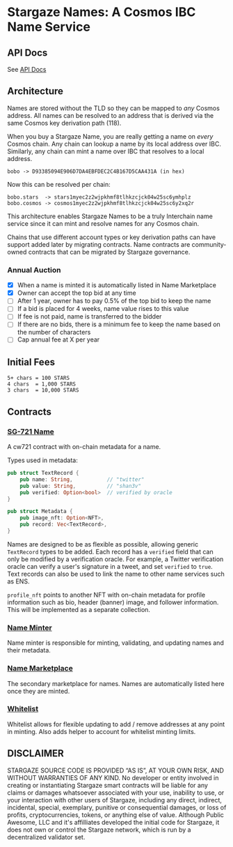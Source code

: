 # Stargaze Names: A Cosmos IBC Name Service

## API Docs

See [API Docs](./API.md)

## Architecture

Names are stored without the TLD so they can be mapped to _any_ Cosmos address. All names can be resolved to an address that is derived via the same Cosmos key derivation path (118).

When you buy a Stargaze Name, you are really getting a name on _every_ Cosmos chain. Any chain can lookup a name by its local address over IBC. Similarly, any chain can mint a name over IBC that resolves to a local address.

```
bobo -> D93385094E906D7DA4EBFDEC2C4B167D5CAA431A (in hex)
```

Now this can be resolved per chain:

```
bobo.stars  -> stars1myec2z2wjpkhmf8tlhkzcjck04w25sc6ymhplz
bobo.cosmos -> cosmos1myec2z2wjpkhmf8tlhkzcjck04w25sc6y2xq2r
```

This architecture enables Stargaze Names to be a truly Interchain name service since it can mint and resolve names for any Cosmos chain.

Chains that use different account types or key derivation paths can have support added later by migrating contracts. Name contracts are community-owned contracts that can be migrated by Stargaze governance.

### Annual Auction

- [x] When a name is minted it is automatically listed in Name Marketplace
- [x] Owner can accept the top bid at any time
- [ ] After 1 year, owner has to pay 0.5% of the top bid to keep the name
- [ ] If a bid is placed for 4 weeks, name value rises to this value
- [ ] If fee is not paid, name is transferred to the bidder
- [ ] If there are no bids, there is a minimum fee to keep the name based on the number of characters
- [ ] Cap annual fee at X per year

## Initial Fees

```
5+ chars = 100 STARS
4 chars  = 1,000 STARS
3 chars  = 10,000 STARS
```

## Contracts

### [SG-721 Name](./contracts/sg721-name/README.md)

A cw721 contract with on-chain metadata for a name.

Types used in metadata:

```rs
pub struct TextRecord {
    pub name: String,           // "twitter"
    pub value: String,          // "shan3v"
    pub verified: Option<bool>  // verified by oracle
}
```

```rs
pub struct Metadata {
    pub image_nft: Option<NFT>,
    pub record: Vec<TextRecord>,
}
```

Names are designed to be as flexible as possible, allowing generic `TextRecord` types to be added. Each record has a `verified` field that can only be modified by a verification oracle. For example, a Twitter verification oracle can verify a user's signature in a tweet, and set `verified` to `true`. Text records can also be used to link the name to other name services such as ENS.

`profile_nft` points to another NFT with on-chain metadata for profile information such as bio, header (banner) image, and follower information. This will be implemented as a separate collection.

### [Name Minter](./contracts/name-minter/README.md)

Name minter is responsible for minting, validating, and updating names and their metadata.

### [Name Marketplace](./contracts/marketplace/README.md)

The secondary marketplace for names. Names are automatically listed here once they are minted.

### [Whitelist](./contracts/whitelist-updatable/README.md)

Whitelist allows for flexible updating to add / remove addresses at any point in minting. Also adds helper to account for whitelist minting limits.

## DISCLAIMER

STARGAZE SOURCE CODE IS PROVIDED “AS IS”, AT YOUR OWN RISK, AND WITHOUT WARRANTIES OF ANY KIND. No developer or entity involved in creating or instantiating Stargaze smart contracts will be liable for any claims or damages whatsoever associated with your use, inability to use, or your interaction with other users of Stargaze, including any direct, indirect, incidental, special, exemplary, punitive or consequential damages, or loss of profits, cryptocurrencies, tokens, or anything else of value. Although Public Awesome, LLC and it's affilliates developed the initial code for Stargaze, it does not own or control the Stargaze network, which is run by a decentralized validator set.
